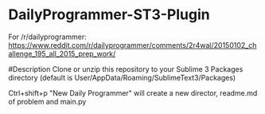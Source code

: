 DailyProgrammer-ST3-Plugin
==========================

For /r/dailyprogrammer: https://www.reddit.com/r/dailyprogrammer/comments/2r4wal/20150102_challenge_195_all_2015_prep_work/

#Description
Clone or unzip this repository to your Sublime 3 Packages directory (default is User/AppData/Roaming/SublimeText3/Packages)

Ctrl+shift+p "New Daily Programmer" will create a new director, readme.md of problem and main.py 

